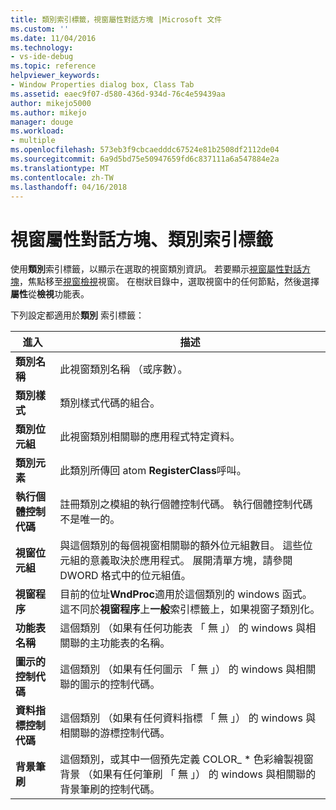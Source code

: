 ```yaml
---
title: 類別索引標籤，視窗屬性對話方塊 |Microsoft 文件
ms.custom: ''
ms.date: 11/04/2016
ms.technology:
- vs-ide-debug
ms.topic: reference
helpviewer_keywords:
- Window Properties dialog box, Class Tab
ms.assetid: eaec9f07-d580-436d-934d-76c4e59439aa
author: mikejo5000
ms.author: mikejo
manager: douge
ms.workload:
- multiple
ms.openlocfilehash: 573eb3f9cbcaedddc67524e81b2508df2112de04
ms.sourcegitcommit: 6a9d5bd75e50947659fd6c837111a6a547884e2a
ms.translationtype: MT
ms.contentlocale: zh-TW
ms.lasthandoff: 04/16/2018
---
```

# <a name="class-tab-window-properties-dialog-box"></a>視窗屬性對話方塊、類別索引標籤
使用**類別**索引標籤，以顯示在選取的視窗類別資訊。 若要顯示[視窗屬性對話方塊](../debugger/window-properties-dialog-box.md)，焦點移至[視窗檢視](../debugger/windows-view.md)視窗。 在樹狀目錄中，選取視窗中的任何節點，然後選擇 **屬性**從**檢視**功能表。  
  
 下列設定都適用於**類別** 索引標籤：  
  
|進入|描述|  
|-----------|-----------------|  
|**類別名稱**|此視窗類別名稱 （或序數）。|  
|**類別樣式**|類別樣式代碼的組合。|  
|**類別位元組**|此視窗類別相關聯的應用程式特定資料。|  
|**類別元素**|此類別所傳回 atom **RegisterClass**呼叫。|  
|**執行個體控制代碼**|註冊類別之模組的執行個體控制代碼。 執行個體控制代碼不是唯一的。|  
|**視窗位元組**|與這個類別的每個視窗相關聯的額外位元組數目。 這些位元組的意義取決於應用程式。 展開清單方塊，請參閱 DWORD 格式中的位元組值。|  
|**視窗程序**|目前的位址**WndProc**適用於這個類別的 windows 函式。 這不同於**視窗程序**上**一般**索引標籤上，如果視窗子類別化。|  
|**功能表名稱**|這個類別 （如果有任何功能表 「 無 」） 的 windows 與相關聯的主功能表的名稱。|  
|**圖示的控制代碼**|這個類別 （如果有任何圖示 「 無 」） 的 windows 與相關聯的圖示的控制代碼。|  
|**資料指標控制代碼**|這個類別 （如果有任何資料指標 「 無 」） 的 windows 與相關聯的游標控制代碼。|  
|**背景筆刷**|這個類別，或其中一個預先定義 COLOR_ * 色彩繪製視窗背景 （如果有任何筆刷 「 無 」） 的 windows 與相關聯的背景筆刷的控制代碼。|